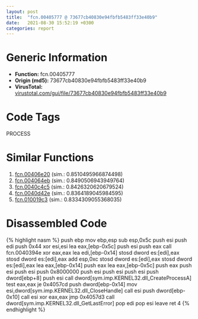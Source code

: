 ```yaml
---
layout: post
title:  "fcn.00405777 @ 73677cb40830e94fbfb5483ff33e40b9"
date:   2021-08-30 15:52:19 +0300
categories: report
---
```


# Generic Information
- **Function:** fcn.00405777
- **Origin (md5):** 73677cb40830e94fbfb5483ff33e40b9
- **VirusTotal:** [virustotal.com/gui/file/73677cb40830e94fbfb5483ff33e40b9][virustotal_ref]

# Code Tags
<span class="tag" id="PROCESS">PROCESS</span>


# Similar Functions

1. [fcn.00406e20][similar_1_ref] (sim.: 0.8510495966874498)
2. [fcn.004064eb][similar_2_ref] (sim.: 0.8490506943949764)
3. [fcn.0040c4c5][similar_3_ref] (sim.: 0.8426320620679524)
4. [fcn.0040d42e][similar_4_ref] (sim.: 0.8364189045984595)
5. [fcn.010019c3][similar_5_ref] (sim.: 0.8334309055368035)


# Disassembled Code

{% highlight nasm %}
push ebp
mov ebp,esp
sub esp,0x5c
push esi
push edi
push 0x44
xor esi,esi
lea eax,[ebp-0x5c]
push esi
push eax
call fcn.0040394e
xor eax,eax
lea edi,[ebp-0x14]
stosd dword es:[edi],eax
stosd dword es:[edi],eax
add esp,0xc
stosd dword es:[edi],eax
stosd dword es:[edi],eax
lea eax,[ebp-0x14]
push eax
lea eax,[ebp-0x5c]
push eax
push esi
push esi
push 0x8000000
push esi
push esi
push esi
push dword[ebp+8]
push esi
call dword[sym.imp.KERNEL32.dll_CreateProcessA]
test eax,eax
je 0x4057cd
push dword[ebp-0x14]
mov esi,dword[sym.imp.KERNEL32.dll_CloseHandle]
call esi
push dword[ebp-0x10]
call esi
xor eax,eax
jmp 0x4057d3
call dword[sym.imp.KERNEL32.dll_GetLastError]
pop edi
pop esi
leave 
ret 4
{% endhighlight %}


[similar_1_ref]: /report/fcn.00406e20@73677cb40830e94fbfb5483ff33e40b9
[similar_2_ref]: /report/fcn.004064eb@73677cb40830e94fbfb5483ff33e40b9
[similar_3_ref]: /report/fcn.0040c4c5@d4e56c7d970c209a3a2b3c4b4cc5e586
[similar_4_ref]: /report/fcn.0040d42e@d4e56c7d970c209a3a2b3c4b4cc5e586
[similar_5_ref]: /report/fcn.010019c3@7be42d186738ec1816397d616de2cb9d
[virustotal_ref]: https://www.virustotal.com/gui/file/73677cb40830e94fbfb5483ff33e40b9